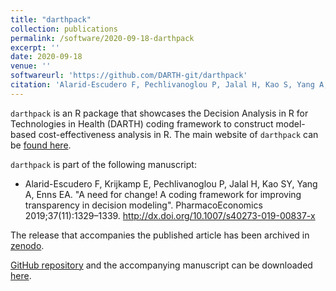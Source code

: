 ```yaml
---
title: "darthpack"
collection: publications
permalink: /software/2020-09-18-darthpack
excerpt: ''
date: 2020-09-18
venue: ''
softwareurl: 'https://github.com/DARTH-git/darthpack'
citation: 'Alarid-Escudero F, Pechlivanoglou P, Jalal H, Kao S, Yang A, Enns E, (2019). Decision Analysis in R for Technologies in Health (DARTH) (Version v0.1.1). Zenodo. 10.5281/zenodo.3445451.'
---
```

`darthpack` is an R package that showcases the Decision Analysis in R for Technologies in Health (DARTH) coding framework to construct model-based cost-effectiveness analysis in R. The main website of `darthpack` can be [found here](https://darth-git.github.io/darthpack/).

`darthpack` is part of the following manuscript:

- Alarid-Escudero F, Krijkamp E, Pechlivanoglou P, Jalal H, Kao SY, Yang A, Enns EA. "A need for change! A coding framework for improving transparency in decision modeling". PharmacoEconomics 2019;37(11):1329–1339. http://dx.doi.org/10.1007/s40273-019-00837-x


The release that accompanies the published article has been archived in [zenodo](https://zenodo.org/record/3445451). 

[GitHub repository](https://github.com/DARTH-git/darthpack) and the accompanying manuscript can be downloaded [here](http://dx.doi.org/10.1007/s40273-019-00837-x).